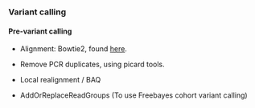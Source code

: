 ### Variant calling

#### Pre-variant calling

- Alignment: Bowtie2, found [here](https://github.com/The-Bioinformatics-Group/Debaryomyces_hansenii/tree/master/Work_files/rawdata_workfolder/Bowtie2mapping_CBS767reference).

- Remove PCR duplicates, using picard tools.

- Local realignment / BAQ

- AddOrReplaceReadGroups (To use Freebayes cohort variant calling)
